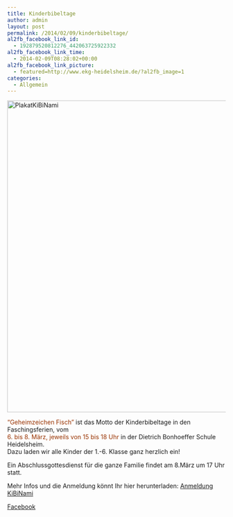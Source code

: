 ```yaml
---
title: Kinderbibeltage
author: admin
layout: post
permalink: /2014/02/09/kinderbibeltage/
al2fb_facebook_link_id:
  - 192879520812276_442063725922332
al2fb_facebook_link_time:
  - 2014-02-09T08:28:02+00:00
al2fb_facebook_link_picture:
  - featured=http://www.ekg-heidelsheim.de/?al2fb_image=1
categories:
  - Allgemein
---
```

[<img class="alignleft  wp-image-1300" alt="PlakatKiBiNami" src="http://www.ekg-heidelsheim.de/wp-content/uploads/2014/02/PlakatKiBiNami-723x1024.jpg" width="512" height="719" />][1]

<span style="color: #993300;">&#8220;Geheimzeichen Fisch&#8221;</span> ist das Motto der Kinderbibeltage in den Faschingsferien, vom  
<span style="color: #993300;">6. bis 8. März, jeweils von 15 bis 18 Uhr</span> in der Dietrich Bonhoeffer Schule Heidelsheim.  
Dazu laden wir alle Kinder der 1.-6. Klasse ganz herzlich ein!

Ein Abschlussgottesdienst für die ganze Familie findet am 8.März um 17 Uhr statt.

Mehr Infos und die Anmeldung könnt Ihr hier herunterladen: [Anmeldung KiBiNami][2]

<div class="al2fb_anchor">
  <a href="http://www.facebook.com/permalink.php?story_fbid=442063725922332&id=192879520812276" target="_blank">Facebook</div></a>

 [1]: http://www.ekg-heidelsheim.de/wp-content/uploads/2014/02/PlakatKiBiNami.jpg
 [2]: http://www.ekg-heidelsheim.de/wp-content/uploads/2014/02/Anmeldung-KiBiNami-Online.pdf